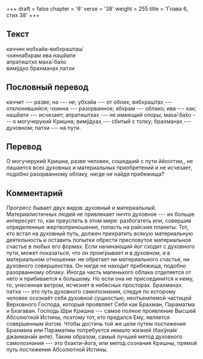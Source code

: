 +++
draft = false
chapter = '6'
verse = '38'
weight = 255
title = 'Глава 6, стих 38'
+++
## Текст

каччин нобхайа-вибхрашт̣аш́  
чхинна̄бхрам ива наш́йати  
апратишт̣хо маха̄-ба̄хо  
вимӯд̣хо брахман̣ах̣ патхи

## Пословный перевод

каччит --- разве; на --- не; убхайа --- от обоих; вибхрашт̣ах̣ ---
отклонившийся; чхинна --- разорванное; абхрам --- облако; ива --- как;
наш́йати --- исчезает; апратишт̣хах̣ --- не имеющий опоры; маха̄-ба̄хо --- о
могучерукий Кришна; вимӯд̣хах̣ --- сбитый с толку; брахман̣ах̣ --- духовном;
патхи --- на пути.

## Перевод

О могучерукий Кришна, разве человек, сошедший с пути ййооггии,, не
лишается всех духовных и материальных приобретений и не исчезает,
подобно разорванному облаку, нигде не найдя прибежища?

## Комментарий

Прогресс бывает двух видов: духовный и материальный. Материалистичных
людей не привлекает ничто духовное --- их больше интересует то, как
преуспеть в этом мире: разбогатеть или, совершив определенные
жертвоприношения, попасть на райские планеты. Тот, кто встал на духовный
путь, должен прекратить всякую материальную деятельность и оставить
попытки обрести пресловутое материальное счастье в любых его формах.
Если начинающий йог сходит с духовного пути, может показаться, что он
проигрывает и в духовном, и в материальном отношении: не обретает ни
материального счастья, ни духовного совершенства. Он нигде не находит
прибежища, подобно разорванному облаку. Иногда часть маленького облака
отделяется от него и прибивается к большому. Но если она не
присоединится к нему, то, унесенная ветром, исчезнет в небесных
просторах. Брахман̣ах̣ патха --- это путь духовного самопознания, следуя
по которому человек осознаёт себя духовной сущностью, неотъемлемой
частицей Верховного Господа, который проявляет Себя как Брахман,
Параматма и Бхагаван. Господь Шри Кришна --- самое полное проявление
Высшей Абсолютной Истины, поэтому тот, кто предался Ему, является
совершенным йогом. Чтобы достичь той же цели путем постижения Брахмана
или Параматмы потребуется немало жизней (бахӯна̄м̇ джанмана̄м анте). Таким
образом, самый лучший метод духовного самопознания --- это бхакти-йога,
или метод сознания Кришны, прямой путь постижения Абсолютной Истины.
